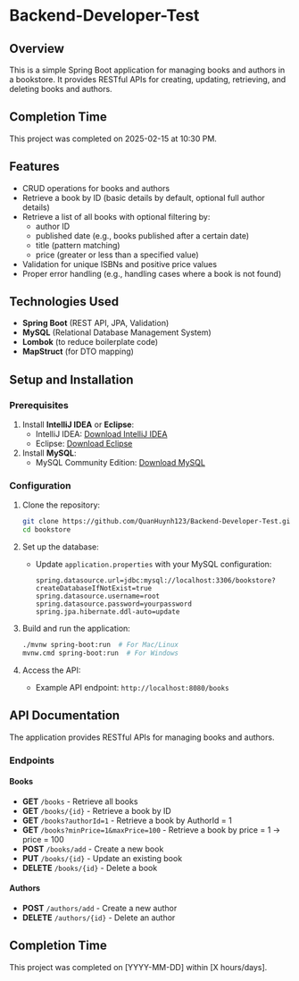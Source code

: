 # Backend-Developer-Test

## Overview
This is a simple Spring Boot application for managing books and authors in a bookstore. It provides RESTful APIs for creating, updating, retrieving, and deleting books and authors.
## Completion Time
This project was completed on 2025-02-15 at 10:30 PM.

## Features
- CRUD operations for books and authors
- Retrieve a book by ID (basic details by default, optional full author details)
- Retrieve a list of all books with optional filtering by:
  - author ID
  - published date (e.g., books published after a certain date)
  - title (pattern matching)
  - price (greater or less than a specified value)
- Validation for unique ISBNs and positive price values
- Proper error handling (e.g., handling cases where a book is not found)

## Technologies Used
- **Spring Boot** (REST API, JPA, Validation)
- **MySQL** (Relational Database Management System)
- **Lombok** (to reduce boilerplate code)
- **MapStruct** (for DTO mapping)

## Setup and Installation

### Prerequisites
1. Install **IntelliJ IDEA** or **Eclipse**:
   - IntelliJ IDEA: [Download IntelliJ IDEA](https://www.jetbrains.com/idea/download/)
   - Eclipse: [Download Eclipse](https://www.eclipse.org/downloads/)
2. Install **MySQL**:
   - MySQL Community Edition: [Download MySQL](https://dev.mysql.com/downloads/installer/)

### Configuration
1. Clone the repository:
   ```sh
   git clone https://github.com/QuanHuynh123/Backend-Developer-Test.git
   cd bookstore
   ```
2. Set up the database:
   - Update `application.properties` with your MySQL configuration:
     ```properties
     spring.datasource.url=jdbc:mysql://localhost:3306/bookstore?createDatabaseIfNotExist=true
     spring.datasource.username=root
     spring.datasource.password=yourpassword
     spring.jpa.hibernate.ddl-auto=update
     ```
3. Build and run the application:
   ```sh
   ./mvnw spring-boot:run  # For Mac/Linux
   mvnw.cmd spring-boot:run  # For Windows
   ```

4. Access the API:
   - Example API endpoint: `http://localhost:8080/books`

## API Documentation
The application provides RESTful APIs for managing books and authors.

### Endpoints
#### Books
- **GET** `/books` - Retrieve all books
- **GET** `/books/{id}` - Retrieve a book by ID
- **GET** `/books?authorId=1` - Retrieve a book by AuthorId = 1
- **GET** `/books?minPrice=1&maxPrice=100` - Retrieve a book by price = 1 -> price = 100
- **POST** `/books/add` - Create a new book
- **PUT** `/books/{id}` - Update an existing book
- **DELETE** `/books/{id}` - Delete a book

#### Authors
- **POST** `/authors/add` - Create a new author
- **DELETE** `/authors/{id}` - Delete an author

## Completion Time
This project was completed on [YYYY-MM-DD] within [X hours/days].


